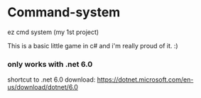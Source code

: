 # Command-system
ez cmd system (my 1st project)

This is a basic little game in c# and i'm really proud of it. :)

### only works with .net 6.0
shortcut to .net 6.0 download: https://dotnet.microsoft.com/en-us/download/dotnet/6.0
